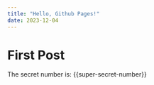 ```yaml
---
title: "Hello, Github Pages!"
date: 2023-12-04
---
```


# First Post
The secret number is: {{super-secret-number}}
